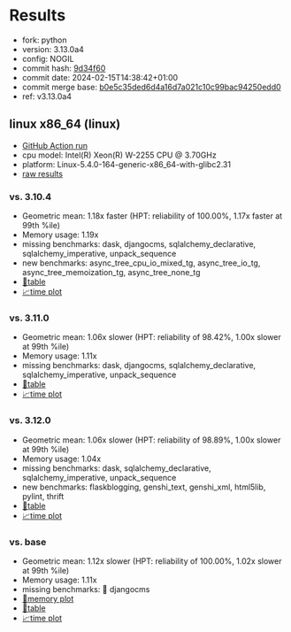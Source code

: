 # Results

- fork: python
- version: 3.13.0a4
- config: NOGIL
- commit hash: [9d34f60](https://github.com/python/cpython/commit/9d34f60)
- commit date: 2024-02-15T14:38:42+01:00
- commit merge base: [b0e5c35ded6d4a16d7a021c10c99bac94250edd0](https://github.com/python/cpython/commit/b0e5c35ded6d4a16d7a021c10c99bac94250edd0)
- ref: v3.13.0a4

## linux x86_64 (linux)

- [GitHub Action run](https://github.com/faster-cpython/benchmarking/actions/runs/9038492160)
- cpu model: Intel(R) Xeon(R) W-2255 CPU @ 3.70GHz
- platform: Linux-5.4.0-164-generic-x86_64-with-glibc2.31
- [raw results](bm-20240215-linux-x86_64-python-v3.13.0a4-3.13.0a4-9d34f60.json)

### vs. 3.10.4

- Geometric mean: 1.18x faster (HPT: reliability of 100.00%, 1.17x faster at 99th %ile)
- Memory usage: 1.19x
- missing benchmarks: dask, djangocms, sqlalchemy_declarative, sqlalchemy_imperative, unpack_sequence
- new benchmarks: async_tree_cpu_io_mixed_tg, async_tree_io_tg, async_tree_memoization_tg, async_tree_none_tg
- [📄table](bm-20240215-linux-x86_64-python-v3.13.0a4-3.13.0a4-9d34f60-vs-3.10.4.md)
- [📈time plot](bm-20240215-linux-x86_64-python-v3.13.0a4-3.13.0a4-9d34f60-vs-3.10.4.png)

### vs. 3.11.0

- Geometric mean: 1.06x slower (HPT: reliability of 98.42%, 1.00x slower at 99th %ile)
- Memory usage: 1.11x
- missing benchmarks: dask, djangocms, sqlalchemy_declarative, sqlalchemy_imperative, unpack_sequence
- [📄table](bm-20240215-linux-x86_64-python-v3.13.0a4-3.13.0a4-9d34f60-vs-3.11.0.md)
- [📈time plot](bm-20240215-linux-x86_64-python-v3.13.0a4-3.13.0a4-9d34f60-vs-3.11.0.png)

### vs. 3.12.0

- Geometric mean: 1.06x slower (HPT: reliability of 98.89%, 1.00x slower at 99th %ile)
- Memory usage: 1.04x
- missing benchmarks: dask, sqlalchemy_declarative, sqlalchemy_imperative, unpack_sequence
- new benchmarks: flaskblogging, genshi_text, genshi_xml, html5lib, pylint, thrift
- [📄table](bm-20240215-linux-x86_64-python-v3.13.0a4-3.13.0a4-9d34f60-vs-3.12.0.md)
- [📈time plot](bm-20240215-linux-x86_64-python-v3.13.0a4-3.13.0a4-9d34f60-vs-3.12.0.png)

### vs. base

- Geometric mean: 1.12x slower (HPT: reliability of 100.00%, 1.02x slower at 99th %ile)
- Memory usage: 1.11x
- missing benchmarks: 🔴 djangocms
- [🧠memory plot](bm-20240215-linux-x86_64-python-v3.13.0a4-3.13.0a4-9d34f60-vs-base-mem.png)
- [📄table](bm-20240215-linux-x86_64-python-v3.13.0a4-3.13.0a4-9d34f60-vs-base.md)
- [📈time plot](bm-20240215-linux-x86_64-python-v3.13.0a4-3.13.0a4-9d34f60-vs-base.png)

